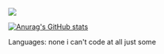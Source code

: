 ![](https://komarev.com/ghpvc/?username=1XC1XC)

[![Anurag's GitHub stats](https://github-readme-stats.vercel.app/api?username=1XC1XC)](https://github.com/anuraghazra/github-readme-stats)

Languages: none i can't code at all just some 
